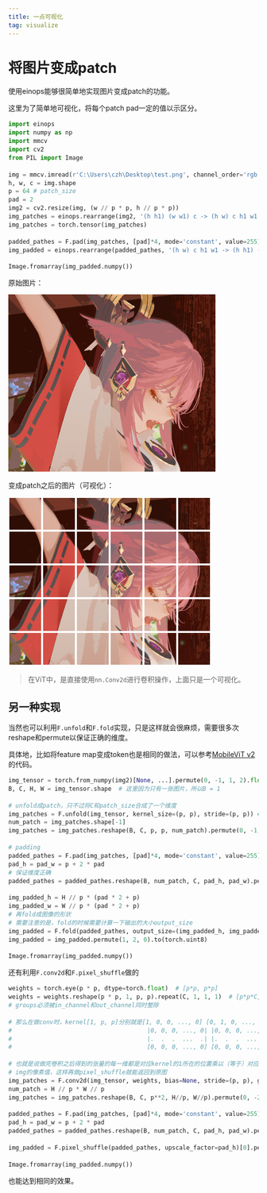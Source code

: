 ```yaml
---
title: 一点可视化
tag: visualize
---
```


# 将图片变成patch

使用einops能够很简单地实现图片变成patch的功能。

这里为了简单地可视化，将每个patch pad一定的值以示区分。

```python
import einops
import numpy as np
import mmcv
import cv2
from PIL import Image

img = mmcv.imread(r'C:\Users\czh\Desktop\test.png', channel_order='rgb')
h, w, c = img.shape
p = 64 # patch_size
pad = 2
img2 = cv2.resize(img, (w // p * p, h // p * p))
img_patches = einops.rearrange(img2, '(h h1) (w w1) c -> (h w) c h1 w1', h1=p, w1=p)
img_patches = torch.tensor(img_patches)

padded_pathes = F.pad(img_patches, [pad]*4, mode='constant', value=255)
img_padded = einops.rearrange(padded_pathes, '(h w) c h1 w1 -> (h h1) (w w1) c', h1=p+pad*2, w1=p+pad*2, h=img2.shape[0]//p)

Image.fromarray(img_padded.numpy())
```

原始图片：

![test2](https://raw.githubusercontent.com/294coder/blog_img_bed/main/imgs/test2.png)

变成patch之后的图片（可视化）：

![output](https://raw.githubusercontent.com/294coder/blog_img_bed/main/imgs/output.png)

> 在ViT中，是直接使用`nn.Conv2d`进行卷积操作，上面只是一个可视化。

## 另一种实现

当然也可以利用`F.unfold`和`F.fold`实现，只是这样就会很麻烦，需要很多次reshape和permute以保证正确的维度。

具体地，比如将feature map变成token也是相同的做法，可以参考[MobileViT v2](https://github.com/apple/ml-cvnets/blob/main/cvnets/modules/mobilevit_block.py)的代码。

```python
img_tensor = torch.from_numpy(img2)[None, ...].permute(0, -1, 1, 2).float() # [B, C, H, W]
B, C, H, W = img_tensor.shape  # 这里因为只有一张图片，所以B = 1

# unfold成patch，只不过将C和patch_size合成了一个维度
img_patches = F.unfold(img_tensor, kernel_size=(p, p), stride=(p, p)) # [B, p*p*C, H/p*W/p] or [B, C*patch_size, num_patch]
num_patch = img_patches.shape[-1]
img_patches = img_patches.reshape(B, C, p, p, num_patch).permute(0, -1, 1, 2, 3).reshape(B*num_patch, C, p, p)

# padding
padded_pathes = F.pad(img_patches, [pad]*4, mode='constant', value=255) # [B*num_patch, C, p+2*pad, p+2*pad]
pad_h = pad_w = p + 2 * pad
# 保证维度正确
padded_pathes = padded_pathes.reshape(B, num_patch, C, pad_h, pad_w).permute(0, 2, -2, -1, 1).reshape(B, C*pad_h*pad_w, num_patch)

img_padded_h = H // p * (pad * 2 + p)
img_padded_w = W // p * (pad * 2 + p)
# 再fold成图像的形状
# 需要注意的是，fold的时候需要计算一下输出的大小output_size
img_padded = F.fold(padded_pathes, output_size=(img_padded_h, img_padded_w), kernel_size=(pad_h, pad_w), stride=(pad_h, pad_w))[0] # get 1 img
img_padded = img_padded.permute(1, 2, 0).to(torch.uint8)

Image.fromarray(img_padded.numpy())

```

还有利用`F.conv2d`和`F.pixel_shuffle`做的

```python
weights = torch.eye(p * p, dtype=torch.float)  # [p*p, p*p]
weights = weights.reshape(p * p, 1, p, p).repeat(C, 1, 1, 1)  # [p*p*C, 1, p, p]
# groups必须被in_channel和out_channel同时整除

# 那么在做conv时，kernel[1, p, p]分别就是[1, 0, 0, ..., 0] [0, 1, 0, ..., 0]
#                                      |0, 0, 0, ..., 0| |0, 0, 0, ..., 0|
#                                      |.  .  .  ...  .| |.  .  .  ...  .| ...
#                                      [0, 0, 0, ..., 0] [0, 0, 0, ..., 0]

# 也就是说做完卷积之后得到的张量的每一维都是对应kernel的1所在的位置乘以（等于）对应位置
# img的像素值，这样再做pixel_shuffle就能返回到原图
img_patches = F.conv2d(img_tensor, weights, bias=None, stride=(p, p), groups=C)  # [B, p*p*C, H//p, W//p]
num_patch = H // p * W // p
img_patches = img_patches.reshape(B, C, p**2, H//p, W//p).permute(0, -2, -1, 1, 2).reshape(B*num_patch, C, p, p)

padded_pathes = F.pad(img_patches, [pad]*4, mode='constant', value=255) # [B*num_patch, C, p+2*pad, p+2*pad]
pad_h = pad_w = p + 2 * pad
padded_pathes = padded_pathes.reshape(B, num_patch, C, pad_h, pad_w).permute(0, 2, -2, -1, 1).reshape(B, C*pad_h*pad_w, H//p, W//p)

img_padded = F.pixel_shuffle(padded_pathes, upscale_factor=pad_h)[0].permute(-2, -1, 0).to(torch.uint8)

Image.fromarray(img_padded.numpy())

```

也能达到相同的效果。
